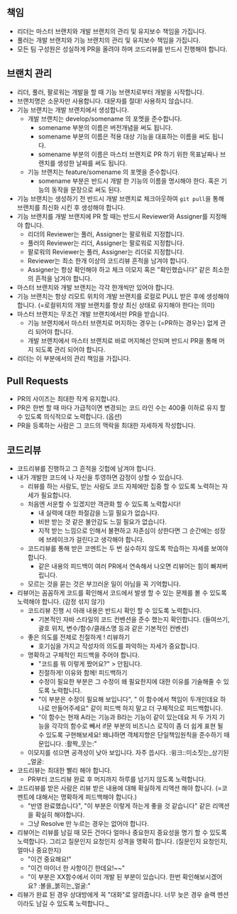 ## 책임
- 리더는 마스터 브랜치와 개발 브랜치의 관리 및 유지보수 책임을 가집니다.
- 풀러는 개발 브랜치와 기능 브랜치의 관리 및 유지보수 책임을 가집니다.
- 모든 팀 구성원은 성실하게 PR을 올려야 하며 코드리뷰를 반드시 진행해야 합니다.
## 브랜치 관리
- 리더, 풀러, 팔로워는 개발을 할 때 기능 브랜치로부터 개발을 시작합니다.
- 브랜치명은 소문자만 사용합니다. 대문자를 절대! 사용하지 않습니다.
- 기능 브랜치는 개발 브랜치에서 생성합니다.
  - 개발 브랜치는 develop/somename 의 포멧을 준수합니다.
    - somename 부분의 이름은 버전개념을 써도 됩니다.
    - somename 부분의 이름은 적용 대상 기능을 대표하는 이름을 써도 됩니다.
    - somename 부분의 이름은 마스터 브랜치로 PR 하기 위한 목표날짜나 브랜치를 생성한 날짜를 써도 됩니다.
  - 기능 브랜치는 feature/somename 의 포멧을 준수합니다.
    - somename 부분은 반드시 개발 한 기능의 이름을 명시해야 한다. 혹은 기능의 동작을 문장으로 써도 된다.
- 기능 브랜치는 생성하기 전 반드시 개발 브랜치로 체크아웃하여 `git pull`을 통해 브랜치를 최신화 시킨 후 생성해야 합니다.
- 기능 브랜치를 개발 브랜치에 PR 할 때는 반드시 Reviewer와 Assigner를 지정해야 합니다.
  - 리더의 Reviewer는 풀러, Assigner는 팔로워로 지정합니다.
  - 풀러의 Reviewer는 리더, Assigner는 팔로워로 지정합니다.
  - 팔로워의 Reviewer는 풀러, Assigner는 리더로 지정합니다.
  - Reviewer는 최소 한개 이상의 코드리뷰 흔적을 남겨야 합니다.
  - Assigner는 항상 확인해야 하고 체크 이모지 혹은 "확인했습니다" 같은 최소한의 흔적을 남겨야 합니다.
- 마스터 브랜치와 개발 브랜치는 각각 한개씩만 있어야 합니다.
- 기능 브랜치는 항상 리모트 위치의 개발 브랜치를 로컬로 PULL 받은 후에 생성해야 합니다. (=로컬위치의 개발 브랜치를 항상 최신 상태로 유지해야 한다는 의미)
- 마스터 브랜치는 무조건 개발 브랜치에서만 PR을 받습니다.
  - 기능 브랜치에서 마스터 브랜치로 머지하는 경우는 (=PR하는 경우는) 없게 관리 되어야 합니다.
  - 개발 브랜치에서 마스터 브랜치로 바로 머지해선 안되며 반드시 PR을 통해 머지 되도록 관리 되어야 합니다.
- 리더는 이 부분에서의 관리 책임을 가집니다.
## Pull Requests
- PR의 사이즈는 최대한 작게 유지합니다.
- PR은 한번 할 때 마다 가급적이면 변경되는 코드 라인 수는 400줄 이하로 유지 할 수 있도록 의식적으로 노력합니다. (옵션)
- PR을 등록하는 사람은 그 코드의 맥락을 최대한 자세하게 작성합니다.
## 코드리뷰
- 코드리뷰를 진행하고 그 흔적을 깃헙에 남겨야 합니다.
- 내가 개발한 코드에 나 자신을 투영하면 감정이 상할 수 있습니다.
  - 리뷰를 하는 사람도, 받는 사람도 코드 자체에만 집중 할 수 있도록 노력하는 자세가 필요합니다.
  - 처음엔 서운할 수 있겠지만 객관화 할 수 있도록 노력합시다!
    - 내 실력에 대한 좌절감을 느낄 필요가 없습니다.
    - 비판 받는 것 같은 불안감도 느낄 필요가 없습니다.
    - 지적 받는 느낌으로 인해서 불편하고 자존심이 상한다면 그 순간에는 성장에 브레이크가 걸린다고 생각해야 합니다.
  - 코드리뷰를 통해 받은 코멘트는 두 번 실수하지 않도록 학습하는 자세를 보여야 합니다.
    - 같은 내용의 피드백이 여러 PR에서 연속해서 나오면 리뷰어는 힘이 빠져버립니다.
  - 모르는 것을 묻는 것은 부끄러운 일이 아님을 꼭 기억합니다.
- 리뷰어는 꼼꼼하게 코드를 확인해서 코드에서 발생 할 수 있는 문제를 볼 수 있도록 노력해야 합니다. (감정 섞지 않기)
  - 코드리뷰 진행 시 아래 내용은 반드시 확인 할 수 있도록 노력합니다.
    - 기본적인 자바 스타일의 코드 컨벤션을 준수 했는지 확인합니다. (들여쓰기, 괄호 위치, 변수/함수/클래스명 등과 같은 기본적인 컨벤션)
  - 좋은 의도를 전제로 친절하게 ! 리뷰하기
    - 호기심을 가지고 작성자의 의도를 파악하는 자세가 중요합니다.
  - 명확하고 구체적인 피드백을 주어야 합니다.
    - "코드를 뭐 이렇게 짰어요?" > 안됩니다.
    - 친절하게! 이유와 함께! 피드백하기
    - 수정이 필요한 부분은 그 수정이 왜 필요한지에 대한 이유를 기술해줄 수 있도록 노력합니다.
    - "이 부분은 수정이 필요해 보입니다", " 이 함수에서 책임이 두개인데요 하나로 만들어주세요" 같이 피드백 하지 말고 더 구체적으로 피드백합니다.
    - "이 함수는 현재 A라는 기능과 B라는 기능이 같이 있는데요 저 두 가지 기능을 각각의 함수로 빼서 if문 부분의 비즈니스 로직이 좀 더 쉽게 표현 될 수 있도록 구현해보세요! 왜냐하면 객체지향은 단일책임원칙을 준수하기 때문입니다. :활짝_웃는:"
  - 이모지를 섞으면 공격성이 낮아 보입니다. 자주 씁시다. :윙크::미소짓는_상기된_얼굴:
- 코드리뷰는 최대한 빨리 해야 합니다.
  - PR부터 코드리뷰 완료 후 머지까지 하루를 넘기지 않도록 노력합니다.
- 코드리뷰를 받은 사람은 리뷰 받은 내용에 대해 확실하게 리액션 해야 합니다. (=코멘트에 대해서는 명확하게 피드백해야 합니다.)
  - "반영 완료했습니다", "이 부분은 이렇게 하는게 좋을 것 같습니다" 같은 리액션을 확실히 해야합니다.
  - 그냥 Resolve 만 누르는 경우는 없어야 합니다.
- 리뷰어는 리뷰를 남길 때 모든 건마다 얼마나 중요한지 중요성을 명기 할 수 있도록 노력합니다. 그리고 질문인지 요청인지 성격을 명확히 합니다. (질문인지 요청인지, 얼마나 중요한지)
  - "이건 중요해요!"
  - "이건 마이너 한 사항이긴 한데요!~~"
  - "이 부분은 XX함수에서 이미 개발 된 부분이 있습니다. 한번 확인해보시겠어요? :볼을_붉히는_얼굴:"
- 리뷰가 완료 된 경우 상대방에게 꼭 "대화"로 알려줍니다. 너무 늦은 경우 슬랙 멘션이라도 남길 수 있도록 노력합니다._
